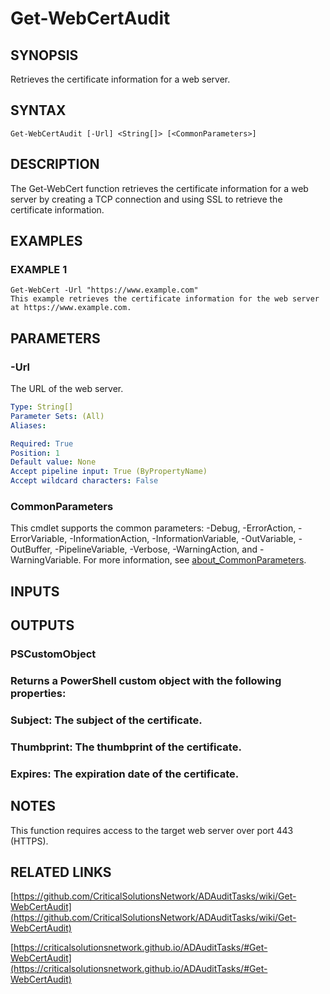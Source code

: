 ﻿---
external help file: ADAuditTasks-help.xml
Module Name: ADAuditTasks
online version: https://github.com/CriticalSolutionsNetwork/ADAuditTasks/wiki/Get-WebCertAudit
schema: 2.0.0
---

# Get-WebCertAudit

## SYNOPSIS
Retrieves the certificate information for a web server.

## SYNTAX

```
Get-WebCertAudit [-Url] <String[]> [<CommonParameters>]
```

## DESCRIPTION
The Get-WebCert function retrieves the certificate information for
a web server by creating a TCP connection and using SSL to retrieve
the certificate information.

## EXAMPLES

### EXAMPLE 1
```
Get-WebCert -Url "https://www.example.com"
This example retrieves the certificate information for the web server at https://www.example.com.
```

## PARAMETERS

### -Url
The URL of the web server.

```yaml
Type: String[]
Parameter Sets: (All)
Aliases:

Required: True
Position: 1
Default value: None
Accept pipeline input: True (ByPropertyName)
Accept wildcard characters: False
```

### CommonParameters
This cmdlet supports the common parameters: -Debug, -ErrorAction, -ErrorVariable, -InformationAction, -InformationVariable, -OutVariable, -OutBuffer, -PipelineVariable, -Verbose, -WarningAction, and -WarningVariable. For more information, see [about_CommonParameters](http://go.microsoft.com/fwlink/?LinkID=113216).

## INPUTS

## OUTPUTS

### PSCustomObject
### Returns a PowerShell custom object with the following properties:
### Subject: The subject of the certificate.
### Thumbprint: The thumbprint of the certificate.
### Expires: The expiration date of the certificate.
## NOTES
This function requires access to the target web server over port 443 (HTTPS).

## RELATED LINKS

[https://github.com/CriticalSolutionsNetwork/ADAuditTasks/wiki/Get-WebCertAudit](https://github.com/CriticalSolutionsNetwork/ADAuditTasks/wiki/Get-WebCertAudit)

[https://criticalsolutionsnetwork.github.io/ADAuditTasks/#Get-WebCertAudit](https://criticalsolutionsnetwork.github.io/ADAuditTasks/#Get-WebCertAudit)

